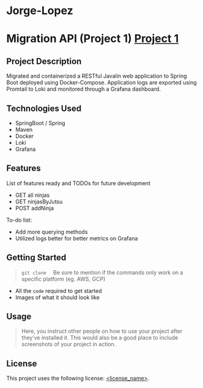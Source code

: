 # Jorge-Lopez

# Migration API (Project 1) [Project 1](https://github.com/030722-VA-SRE/Jorge-Lopez/tree/main/project1)

## Project Description
Migrated and containerized a RESTful Javalin web application to Spring Boot deployed using Docker-Compose. Application logs are exported using Promtail to Loki and monitored through a Grafana dashboard.

## Technologies Used

* SpringBoot / Spring
* Maven
* Docker
* Loki
* Grafana

## Features

List of features ready and TODOs for future development
* GET all ninjas
* GET ninjasByJutsu
* POST addNinja

To-do list:
* Add more querying methods
* Utilized logs better for better metrics on Grafana

## Getting Started
 
> `git clone  `
> Be sure to mention if the commands only work on a specific platform (eg. AWS, GCP)

- All the `code` required to get started
- Images of what it should look like

## Usage

> Here, you instruct other people on how to use your project after they’ve installed it. This would also be a good place to include screenshots of your project in action.

## License

This project uses the following license: [<license_name>](<link>).
